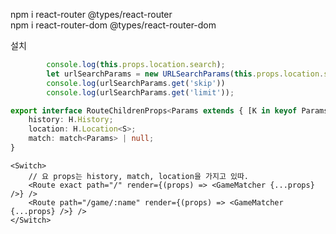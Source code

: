 npm i react-router @types/react-router  
npm i react-router-dom @types/react-router-dom  

설치

```ts
        console.log(this.props.location.search);
        let urlSearchParams = new URLSearchParams(this.props.location.search.slice(1));
        console.log(urlSearchParams.get('skip'))
        console.log(urlSearchParams.get('limit'));
```

```ts
export interface RouteChildrenProps<Params extends { [K in keyof Params]?: string } = {}, S = H.LocationState> {
    history: H.History;
    location: H.Location<S>;
    match: match<Params> | null;
}
```
```tsx
<Switch>
    // 요 props는 history, match, location을 가지고 있따.
    <Route exact path="/" render={(props) => <GameMatcher {...props} />} />
    <Route path="/game/:name" render={(props) => <GameMatcher {...props} />} />
</Switch>
```